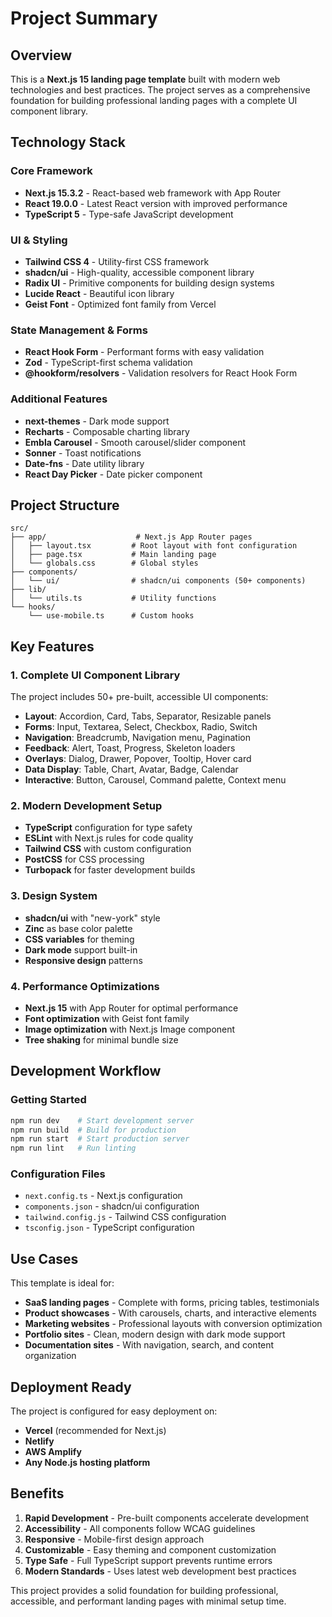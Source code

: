 # Project Summary

## Overview
This is a **Next.js 15 landing page template** built with modern web technologies and best practices. The project serves as a comprehensive foundation for building professional landing pages with a complete UI component library.

## Technology Stack

### Core Framework
- **Next.js 15.3.2** - React-based web framework with App Router
- **React 19.0.0** - Latest React version with improved performance
- **TypeScript 5** - Type-safe JavaScript development

### UI & Styling
- **Tailwind CSS 4** - Utility-first CSS framework
- **shadcn/ui** - High-quality, accessible component library
- **Radix UI** - Primitive components for building design systems
- **Lucide React** - Beautiful icon library
- **Geist Font** - Optimized font family from Vercel

### State Management & Forms
- **React Hook Form** - Performant forms with easy validation
- **Zod** - TypeScript-first schema validation
- **@hookform/resolvers** - Validation resolvers for React Hook Form

### Additional Features
- **next-themes** - Dark mode support
- **Recharts** - Composable charting library
- **Embla Carousel** - Smooth carousel/slider component
- **Sonner** - Toast notifications
- **Date-fns** - Date utility library
- **React Day Picker** - Date picker component

## Project Structure

```
src/
├── app/                    # Next.js App Router pages
│   ├── layout.tsx         # Root layout with font configuration
│   ├── page.tsx           # Main landing page
│   └── globals.css        # Global styles
├── components/
│   └── ui/                # shadcn/ui components (50+ components)
├── lib/
│   └── utils.ts           # Utility functions
└── hooks/
    └── use-mobile.ts      # Custom hooks
```

## Key Features

### 1. Complete UI Component Library
The project includes 50+ pre-built, accessible UI components:
- **Layout**: Accordion, Card, Tabs, Separator, Resizable panels
- **Forms**: Input, Textarea, Select, Checkbox, Radio, Switch
- **Navigation**: Breadcrumb, Navigation menu, Pagination
- **Feedback**: Alert, Toast, Progress, Skeleton loaders
- **Overlays**: Dialog, Drawer, Popover, Tooltip, Hover card
- **Data Display**: Table, Chart, Avatar, Badge, Calendar
- **Interactive**: Button, Carousel, Command palette, Context menu

### 2. Modern Development Setup
- **TypeScript** configuration for type safety
- **ESLint** with Next.js rules for code quality
- **Tailwind CSS** with custom configuration
- **PostCSS** for CSS processing
- **Turbopack** for faster development builds

### 3. Design System
- **shadcn/ui** with "new-york" style
- **Zinc** as base color palette
- **CSS variables** for theming
- **Dark mode** support built-in
- **Responsive design** patterns

### 4. Performance Optimizations
- **Next.js 15** with App Router for optimal performance
- **Font optimization** with Geist font family
- **Image optimization** with Next.js Image component
- **Tree shaking** for minimal bundle size

## Development Workflow

### Getting Started
```bash
npm run dev    # Start development server
npm run build  # Build for production
npm run start  # Start production server
npm run lint   # Run linting
```

### Configuration Files
- `next.config.ts` - Next.js configuration
- `components.json` - shadcn/ui configuration
- `tailwind.config.js` - Tailwind CSS configuration
- `tsconfig.json` - TypeScript configuration

## Use Cases
This template is ideal for:
- **SaaS landing pages** - Complete with forms, pricing tables, testimonials
- **Product showcases** - With carousels, charts, and interactive elements
- **Marketing websites** - Professional layouts with conversion optimization
- **Portfolio sites** - Clean, modern design with dark mode support
- **Documentation sites** - With navigation, search, and content organization

## Deployment Ready
The project is configured for easy deployment on:
- **Vercel** (recommended for Next.js)
- **Netlify**
- **AWS Amplify**
- **Any Node.js hosting platform**

## Benefits
1. **Rapid Development** - Pre-built components accelerate development
2. **Accessibility** - All components follow WCAG guidelines
3. **Responsive** - Mobile-first design approach
4. **Customizable** - Easy theming and component customization
5. **Type Safe** - Full TypeScript support prevents runtime errors
6. **Modern Standards** - Uses latest web development best practices

This project provides a solid foundation for building professional, accessible, and performant landing pages with minimal setup time.
